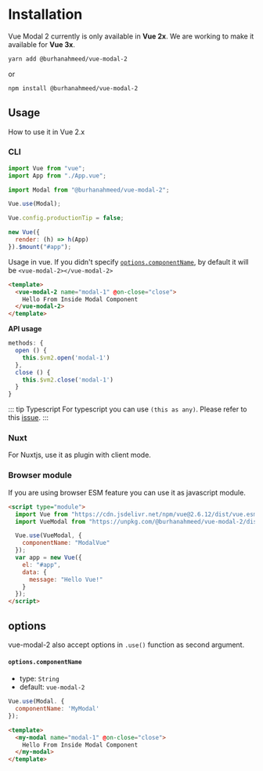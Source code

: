 # Installation

Vue Modal 2 currently is only available in __Vue 2x__. We are working to make it available for __Vue 3x__.

```bash
yarn add @burhanahmeed/vue-modal-2
```
or
```bash
npm install @burhanahmeed/vue-modal-2
```

## Usage
How to use it in Vue 2.x

### CLI

```javascript
import Vue from "vue";
import App from "./App.vue";

import Modal from "@burhanahmeed/vue-modal-2";

Vue.use(Modal);

Vue.config.productionTip = false;

new Vue({
  render: (h) => h(App)
}).$mount("#app");
```

Usage in vue. If you didn't specify [`options.componentName`](#options-componentname), by default it will be `<vue-modal-2></vue-modal-2>`
```html
<template>
  <vue-modal-2 name="modal-1" @on-close="close">
    Hello From Inside Modal Component
  </vue-modal-2>
</template>
```

__API usage__
```javascript
methods: {
  open () {
    this.$vm2.open('modal-1')
  },
  close () {
    this.$vm2.close('modal-1')
  }
}
```

::: tip Typescript
For typescript you can use `(this as any)`.
Please refer to this [issue](https://github.com/burhanahmeed/vue-modal-2/issues/2).
:::

### Nuxt

For Nuxtjs, use it as plugin with client mode.

### Browser module

If you are using browser ESM feature you can use it as javascript module.

```html
<script type="module">
  import Vue from "https://cdn.jsdelivr.net/npm/vue@2.6.12/dist/vue.esm.browser.js";
  import VueModal from "https://unpkg.com/@burhanahmeed/vue-modal-2/dist/vue-modal-2.esm.js";

  Vue.use(VueModal, {
    componentName: "ModalVue"
  });
  var app = new Vue({
    el: "#app",
    data: {
      message: "Hello Vue!"
    }
  });
</script>
```

## options

vue-modal-2 also accept options in `.use()` function as second argument.

#### `options.componentName`
- type: `String`
- default: `vue-modal-2`

```javascript
Vue.use(Modal. {
  componentName: 'MyModal'
});
```
```html
<template>
  <my-modal name="modal-1" @on-close="close">
    Hello From Inside Modal Component
  </my-modal>
</template>
```

